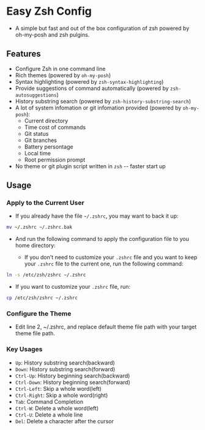 # Easy Zsh Config

- A simple but fast and out of the box configuration of zsh powered by oh-my-posh and zsh pulgins.

## Features

- Configure Zsh in one command line
- Rich themes (powered by `oh-my-posh`)
- Syntax highlighting (powered by `zsh-syntax-highlighting`)
- Provide suggestions of command automatically (powered by `zsh-autosuggestions`)
- History substring search (powered by `zsh-history-substring-search`)
- A lot of system infomation or git infomation provided (powered by `oh-my-posh`):
  - Current directory
  - Time cost of commands
  - Git status
  - Git branches
  - Battery persontage
  - Local time
  - Root permission prompt
- No theme or git plugin script written in `zsh` -- faster start up

## Usage

### Apply to the Current User

- If you already have the file `~/.zshrc`, you may want to back it up:

```zsh
mv ~/.zshrc ~/.zshrc.bak
```

- And run the following command to apply the configuration file to you home directory:

  - If you don't need to customize your `.zshrc` file and you want to keep your `.zshrc` file to the current one, run the following command:
```zsh
ln -s /etc/zsh/zshrc ~/.zshrc
```
  - If you want to customize your `.zshrc` file, run:
```zsh
cp /etc/zsh/zshrc ~/.zshrc
```

### Configure the Theme

- Edit line 2, ~/.zshrc, and replace default theme file path with your target theme file path.

### Key Usages

- `Up`:           History substring search(backward)
- `Down`:         History substring search(forward)
- `Ctrl-Up`:      History beginning search(backward)
- `Ctrl-Down`:    History beginning search(forward)
- `Ctrl-Left`:    Skip a whole word(left)
- `Ctrl-Right`:   Skip a whole word(right)
- `Tab`:          Command Completion
- `Ctrl-W`:       Delete a whole word(left)
- `Ctrl-U`:       Delete a whole line
- `Del`:          Delete a character after the cursor

